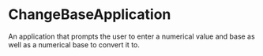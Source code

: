 # ChangeBaseApplication
An application that prompts the user to enter a numerical value and base as well as a numerical base to convert it to.
